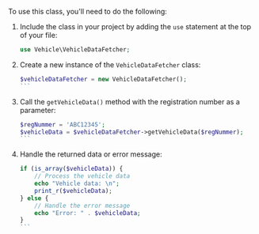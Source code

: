
To use this class, you'll need to do the following:

1. Include the class in your project by adding the `use` statement at the top of your file:

   ```php
   use Vehicle\VehicleDataFetcher;
   ```

2. Create a new instance of the `VehicleDataFetcher` class:

   ````php
   $vehicleDataFetcher = new VehicleDataFetcher();
   ```

3. Call the `getVehicleData()` method with the registration number as a parameter:

   ````php
   $regNummer = 'ABC12345';
   $vehicleData = $vehicleDataFetcher->getVehicleData($regNummer);
   ```

4. Handle the returned data or error message:

   ````php
   if (is_array($vehicleData)) {
       // Process the vehicle data
       echo "Vehicle data: \n";
       print_r($vehicleData);
   } else {
       // Handle the error message
       echo "Error: " . $vehicleData;
   }
   ```
